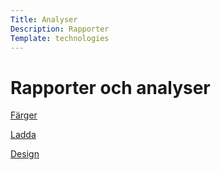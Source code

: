 ```yaml
---
Title: Analyser
Description: Rapporter
Template: technologies
---
```


Rapporter och analyser
==========================

<div markdown="1">

[Färger](analysis/01_colors)

</div>

<div markdown="1">

[Ladda](analysis/02_load)

</div>

<div markdown="1">

[Design](analysis/03_design_principles)

</div>